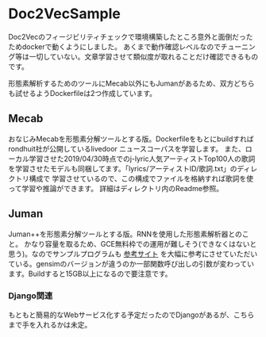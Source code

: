 # Doc2VecSample
Doc2Vecのフィージビリティチェックで環境構築したところ意外と面倒だったためdockerで動くようにしました。
あくまで動作確認レベルなのでチューニング等は一切していない。文章学習させて類似度が取れることだけ確認できるものです。
  
形態素解析するためのツールにMecab以外にもJumanがあるため、双方どちらも試せるようDockerfileは2つ作成しています。

## Mecab
おなじみMecabを形態素分解ツールとする版。Dockerfileをもとにbuildすればrondhuit社が公開しているlivedoor ニュースコーパスを学習します。
また、ローカル学習させた2019/04/30時点でのj-lyric人気アーティストTop100人の歌詞を学習させたモデルも同梱してます。「lyrics/アーティストID/歌詞.txt」のディレクトリ構成で
学習させているので、この構成でファイルを格納すれば歌詞を使って学習や推論ができます。
詳細はディレクトリ内のReadme参照。

## Juman
Juman++を形態素分解ツールとする版。RNNを使用した形態素解析器とのこと。
かなり容量を取るため、GCE無料枠での運用が難しそう(できなくはないと思う)。なのでサンプルプログラムも
<a href=https://www.kaggle.com/martinpiotte/whale-recognition-model-with-score-0-78563 target="_blank">参考サイト</a>
を大幅に参考にさせていただいている。gensimのバージョンが違うのか一部関数呼び出しの引数が変わっています。Buildすると15GB以上になるので要注意です。

### Django関連
もともと簡易的なWebサービス化する予定だったのでDjangoがあるが、こちらまで手を入れるかは未定。